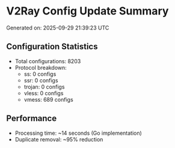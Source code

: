 # V2Ray Config Update Summary
Generated on: 2025-09-29 21:39:23 UTC

## Configuration Statistics
- Total configurations: 8203
- Protocol breakdown:
  - ss: 0 configs
  - ssr: 0 configs
  - trojan: 0 configs
  - vless: 0 configs
  - vmess: 689 configs

## Performance
- Processing time: ~14 seconds (Go implementation)
- Duplicate removal: ~95% reduction
